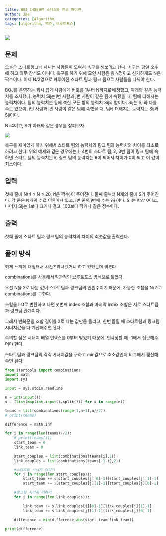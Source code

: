 ```yaml
---
title: BOJ 14889번 스타트와 링크 파이썬
author: Jae
categories: [Algorithm]
tags: [algorithm, 백준, 브루트포스]
---
```


![](https://velog.velcdn.com/images/a87380/post/d4614da6-21cd-4706-96e9-14a83b758d9e/image.png)

## 문제

오늘은 스타트링크에 다니는 사람들이 모여서 축구를 해보려고 한다. 축구는 평일 오후에 하고 의무 참석도 아니다. 축구를 하기 위해 모인 사람은 총 N명이고 신기하게도 N은 짝수이다. 이제 N/2명으로 이루어진 스타트 팀과 링크 팀으로 사람들을 나눠야 한다.

BOJ를 운영하는 회사 답게 사람에게 번호를 1부터 N까지로 배정했고, 아래와 같은 능력치를 조사했다. 능력치 Sij는 i번 사람과 j번 사람이 같은 팀에 속했을 때, 팀에 더해지는 능력치이다. 팀의 능력치는 팀에 속한 모든 쌍의 능력치 Sij의 합이다. Sij는 Sji와 다를 수도 있으며, i번 사람과 j번 사람이 같은 팀에 속했을 때, 팀에 더해지는 능력치는 Sij와 Sji이다.

N=4이고, S가 아래와 같은 경우를 살펴보자.

![](https://velog.velcdn.com/images/a87380/post/0c5fba10-81f9-4604-9799-2514f7b892f8/image.png)

축구를 재미있게 하기 위해서 스타트 팀의 능력치와 링크 팀의 능력치의 차이를 최소로 하려고 한다. 위의 예제와 같은 경우에는 1, 4번이 스타트 팀, 2, 3번 팀이 링크 팀에 속하면 스타트 팀의 능력치는 6, 링크 팀의 능력치는 6이 되어서 차이가 0이 되고 이 값이 최소이다.

## 입력

첫째 줄에 N(4 ≤ N ≤ 20, N은 짝수)이 주어진다. 둘째 줄부터 N개의 줄에 S가 주어진다. 각 줄은 N개의 수로 이루어져 있고, i번 줄의 j번째 수는 Sij 이다. Sii는 항상 0이고, 나머지 Sij는 1보다 크거나 같고, 100보다 작거나 같은 정수이다.

## 출력

첫째 줄에 스타트 팀과 링크 팀의 능력치의 차이의 최솟값을 출력한다.

## 풀이 방식

되게 느리게 채점돼서 시간초과나겠거니 하고 있었는데 맞았다.

combinations를 사용해서 직관적인 브루트포스 방식으로 풀었다.

우선 N을 2로 나눈 값이 스타트팀과 링크팀의 인원수이기 때문에, 가능한 조합을 N/2로 combinations를 구한다.

조합을 list로 변환하고 나면 첫번째 index 조합과 마지막 index 조합은 서로 스타트팀과 링크팀 관계이다.

그래서 반복문을 조합 길이를 2로 나눈 값만큼 돌리고, 한번 돌릴 때 스타트팀과 링크팀 시너지값을 다 계산해주면 된다.

주의할 점은 시너지 배열 인덱스를 0부터 받았기 때문에, 인덱싱할 때 -1해서 접근해주어야 한다.

스타트팀과 링크팀의 각각 시너지값을 구하고 min값으로 최소값인지 비교해서 갱신해주면 된다.

```python
from itertools import combinations
import math
import sys

input = sys.stdin.readline

n = int(input())
s = [list(map(int,input().split())) for i in range(n)]

teams = list(combinations(range(1,n+1),n//2))
# print(teams)

difference = math.inf

for i in range(len(teams)//2):
    # print(teams[i])
    start_team = 0
    link_team = 0

    start_couples = list(combinations(teams[i],2))
    link_couples = list(combinations(teams[-1-i],2))

    #스타트팀 시너지 더하기
    for j in range(len(start_couples)):
        start_team += s[start_couples[j][0]-1][start_couples[j][1]-1]
        start_team += s[start_couples[j][1]-1][start_couples[j][0]-1]

    #링크팀 시너지 더하기
    for j in range(len(link_couples)):

        link_team += s[link_couples[j][0]-1][link_couples[j][1]-1]
        link_team += s[link_couples[j][1]-1][link_couples[j][0]-1]

    difference = min(difference,abs(start_team-link_team))

print(difference)
```
